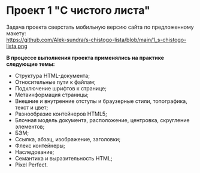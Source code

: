 # Проект 1 "С чистого листа"

Задача проекта сверстать мобильную версию сайта по предложенному макету:  
https://github.com/Alek-sundra/s-chistogo-lista/blob/main/1_s-chistogo-lista.png  

**В процессе выполнения проекта применялись на практике следующие темы:**
* Структура HTML-документа;
* Относительные пути к файлам;
* Подключение шрифтов к странице;
* Метаинформация страницы;
* Внешние и внутренние отступы и браузерные стили, топографика, текст и цвет;
* Разнообразие контейнеров HTML5;
* Блочная модель документа, расположение, центровка, скругление элементов;
* БЭМ;
* Ссылка, абзац, изображение, заголовки;
* Флекс контейнеры;
* Наследование;
* Семантика и выразительность HTML;
* Pixel Perfect.
